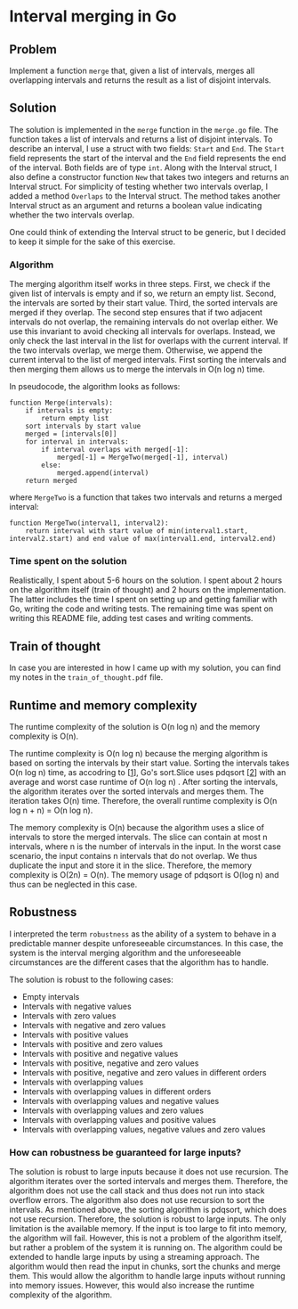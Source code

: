 # Interval merging in Go

## Problem

Implement a function `merge` that, given a list of intervals, merges all overlapping intervals and returns the result as a list of disjoint intervals.

## Solution

The solution is implemented in the `merge` function in the `merge.go` file. The function takes a list of intervals and returns a list of disjoint intervals.
To describe an interval, I use a struct with two fields: `Start` and `End`. The `Start` field represents the start of the interval and the `End` field represents the end of the interval. Both fields are of type `int`. Along with the Interval struct, I also define a constructor function `New` that takes two integers and returns an Interval struct. For simplicity of testing whether two intervals overlap, I added a method `Overlaps` to the Interval struct. The method takes another Interval struct as an argument and returns a boolean value indicating whether the two intervals overlap.

One could think of extending the Interval struct to be generic, but I decided to keep it simple for the sake of this exercise.

### Algorithm

The merging algorithm itself works in three steps. First, we check if the given list of intervals is empty and if so, we return an empty list. Second, the intervals are sorted by their start value. Third, the sorted intervals are merged if they overlap. The second step ensures that if two adjacent intervals do not overlap, the remaining intervals do not overlap either. We use this invariant to avoid checking all intervals for overlaps. Instead, we only check the last interval in the list for overlaps with the current interval. If the two intervals overlap, we merge them. Otherwise, we append the current interval to the list of merged intervals. First sorting the intervals and then merging them allows us to merge the intervals in O(n log n) time.

In pseudocode, the algorithm looks as follows:

```pseudo
function Merge(intervals):
    if intervals is empty:
        return empty list
    sort intervals by start value
    merged = [intervals[0]]
    for interval in intervals:
        if interval overlaps with merged[-1]:
            merged[-1] = MergeTwo(merged[-1], interval)
        else:
            merged.append(interval)
    return merged
```

where `MergeTwo` is a function that takes two intervals and returns a merged interval:

```pseudo
function MergeTwo(interval1, interval2):
    return interval with start value of min(interval1.start, interval2.start) and end value of max(interval1.end, interval2.end)
```



### Time spent on the solution

Realistically, I spent about 5-6 hours on the solution. I spent about 2 hours on the algorithm itself (train of thought) and 2 hours on the implementation. The latter includes the time I spent on setting up and getting familiar with Go, writing the code and writing tests. The remaining time was spent on writing this README file, adding test cases and writing comments.

## Train of thought

In case you are interested in how I came up with my solution, you can find my notes in the `train_of_thought.pdf` file.

## Runtime and memory complexity

The runtime complexity of the solution is O(n log n) and the memory complexity is O(n).

The runtime complexity is O(n log n) because the merging algorithm is based on sorting the intervals by their start value. Sorting the intervals takes O(n log n) time, as accodring to [[1](https://stackoverflow.com/a/71957898)], Go's sort.Slice uses pdqsort [[2](https://github.com/orlp/pdqsort)] with an average and worst case runtime of O(n log n) . After sorting the intervals, the algorithm iterates over the sorted intervals and merges them. The iteration takes O(n) time. Therefore, the overall runtime complexity is O(n log n + n) = O(n log n).

The memory complexity is O(n) because the algorithm uses a slice of intervals to store the merged intervals. The slice can contain at most n intervals, where n is the number of intervals in the input. In the worst case scenario, the input contains n intervals that do not overlap. We thus duplicate the input and store it in the slice. Therefore, the memory complexity is O(2n) = O(n). The memory usage of pdqsort is O(log n) and thus can be neglected in this case.

## Robustness

I interpreted the term `robustness` as the ability of a system to behave in a predictable manner despite unforeseeable circumstances. In this case, the system is the interval merging algorithm and the unforeseeable circumstances are the different cases that the algorithm has to handle.

The solution is robust to the following cases:

- Empty intervals
- Intervals with negative values
- Intervals with zero values
- Intervals with negative and zero values
- Intervals with positive values
- Intervals with positive and zero values
- Intervals with positive and negative values
- Intervals with positive, negative and zero values
- Intervals with positive, negative and zero values in different orders
- Intervals with overlapping values
- Intervals with overlapping values in different orders
- Intervals with overlapping values and negative values
- Intervals with overlapping values and zero values
- Intervals with overlapping values and positive values
- Intervals with overlapping values, negative values and zero values

### How can robustness be guaranteed for large inputs?

The solution is robust to large inputs because it does not use recursion. The algorithm iterates over the sorted intervals and merges them. Therefore, the algorithm does not use the call stack and thus does not run into stack overflow errors. The algorithm also does not use recursion to sort the intervals. As mentioned above, the sorting algorithm is pdqsort, which does not use recursion. Therefore, the solution is robust to large inputs. The only limitation is the available memory. If the input is too large to fit into memory, the algorithm will fail. However, this is not a problem of the algorithm itself, but rather a problem of the system it is running on. The algorithm could be extended to handle large inputs by using a streaming approach. The algorithm would then read the input in chunks, sort the chunks and merge them. This would allow the algorithm to handle large inputs without running into memory issues. However, this would also increase the runtime complexity of the algorithm.